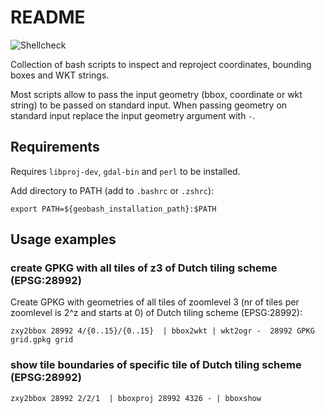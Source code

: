 # README

![Shellcheck](https://github.com/arbakker/geobash/actions/workflows/shellcheck.yml/badge.svg)

Collection of bash scripts to inspect and reproject coordinates, bounding boxes and WKT strings.

Most scripts allow to pass the input geometry (bbox, coordinate or wkt string) to be passed on standard input. When passing geometry on standard input replace the input geometry argument with `-`.

## Requirements

Requires `libproj-dev`, `gdal-bin`  and `perl` to be installed. 

Add directory to PATH (add to `.bashrc` or `.zshrc`):

```
export PATH=${geobash_installation_path}:$PATH
```

## Usage examples

### create GPKG with all tiles of z3 of Dutch tiling scheme (EPSG:28992)

Create GPKG with geometries of all tiles of zoomlevel 3 (nr of tiles per zoomlevel is 2^z and starts at 0) of Dutch tiling scheme (EPSG:28992):

```
zxy2bbox 28992 4/{0..15}/{0..15}  | bbox2wkt | wkt2ogr -  28992 GPKG grid.gpkg grid
```

### show tile boundaries of specific tile of Dutch tiling scheme (EPSG:28992)

```
zxy2bbox 28992 2/2/1  | bboxproj 28992 4326 - | bboxshow
```
